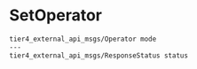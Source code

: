 # SetOperator

```txt
tier4_external_api_msgs/Operator mode
---
tier4_external_api_msgs/ResponseStatus status
```
